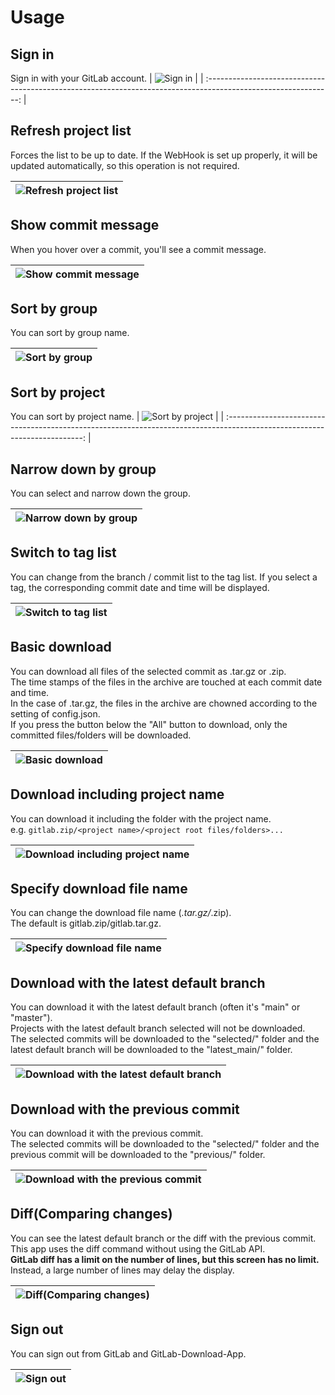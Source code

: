 # Usage

## Sign in

Sign in with your GitLab account.
| ![Sign in](https://user-images.githubusercontent.com/76575923/150266414-2c4877bc-0e71-4c35-a608-c81f7664e5bb.gif) |
| :-------------------------------------------------------------------------------------------------------------: |

## Refresh project list

Forces the list to be up to date. If the WebHook is set up properly, it will be updated automatically, so this operation is not required.

| ![Refresh project list](https://user-images.githubusercontent.com/76575923/150266481-15f491ad-8742-4f45-aed5-0d37783e5ec9.gif) |
| :----------------------------------------------------------------------------------------------------------------------------: |

## Show commit message

When you hover over a commit, you'll see a commit message.

| ![Show commit message](https://user-images.githubusercontent.com/76575923/150266583-0de017a7-8206-4f74-b733-dd1679714165.gif) |
| :---------------------------------------------------------------------------------------------------------------------------: |

## Sort by group

You can sort by group name.

| ![Sort by group](https://user-images.githubusercontent.com/76575923/150267498-2b928796-3954-4774-986c-24cb7d8c6c03.gif) |
| :---------------------------------------------------------------------------------------------------------------------: |

## Sort by project

You can sort by project name.
| ![Sort by project](https://user-images.githubusercontent.com/76575923/150267026-45951aa1-d30e-4d13-b984-390fddd79e23.gif) |
| :------------------------------------------------------------------------------------------------------------------------: |

## Narrow down by group

You can select and narrow down the group.

| ![Narrow down by group](https://user-images.githubusercontent.com/76575923/150267180-9aade448-9258-48a1-81ed-859a75516da1.gif) |
| :----------------------------------------------------------------------------------------------------------------------------: |

## Switch to tag list

You can change from the branch / commit list to the tag list. If you select a tag, the corresponding commit date and time will be displayed.

| ![Switch to tag list](https://user-images.githubusercontent.com/76575923/150266762-e4b7436e-da09-4f79-b10b-93bd414ff1f0.gif) |
| :--------------------------------------------------------------------------------------------------------------------------: |

## Basic download

You can download all files of the selected commit as .tar.gz or .zip.  
The time stamps of the files in the archive are touched at each commit date and time.  
In the case of .tar.gz, the files in the archive are chowned according to the setting of config.json.  
If you press the button below the "All" button to download, only the committed files/folders will be downloaded.

| ![Basic download](https://user-images.githubusercontent.com/76575923/150267605-ae72e228-985f-4768-b49a-82f5a5f3d12b.gif) |
| :----------------------------------------------------------------------------------------------------------------------: |

## Download including project name

You can download it including the folder with the project name.  
e.g. `gitlab.zip/<project name>/<project root files/folders>...`

| ![Download including project name](https://user-images.githubusercontent.com/76575923/150268400-e8770bc7-5006-4e7e-b18b-32b5d51a6762.gif) |
| :---------------------------------------------------------------------------------------------------------------------------------------: |

## Specify download file name

You can change the download file name (_.tar.gz/_.zip).  
The default is gitlab.zip/gitlab.tar.gz.

| ![Specify download file name](https://user-images.githubusercontent.com/76575923/150268871-04cfaa64-93d8-4d3d-9782-19437860d160.gif) |
| :----------------------------------------------------------------------------------------------------------------------------------: |

## Download with the latest default branch

You can download it with the latest default branch (often it's "main" or "master").  
Projects with the latest default branch selected will not be downloaded.  
The selected commits will be downloaded to the "selected/" folder and the latest default branch will be downloaded to the "latest_main/" folder.

| ![Download with the latest default branch](https://user-images.githubusercontent.com/76575923/150269100-f7547d20-3f29-4811-9e71-d8b02be62eb7.gif) |
| :-----------------------------------------------------------------------------------------------------------------------------------------------: |

## Download with the previous commit

You can download it with the previous commit.  
The selected commits will be downloaded to the "selected/" folder and the previous commit will be downloaded to the "previous/" folder.

| ![Download with the previous commit](https://user-images.githubusercontent.com/76575923/150269210-fd77d96a-b7af-4d8a-816a-0b011e32d365.gif) |
| :-----------------------------------------------------------------------------------------------------------------------------------------: |

## Diff(Comparing changes)

You can see the latest default branch or the diff with the previous commit.  
This app uses the diff command without using the GitLab API.  
<strong>GitLab diff has a limit on the number of lines, but this screen has no limit.</strong>  
Instead, a large number of lines may delay the display.

| ![Diff(Comparing changes)](https://user-images.githubusercontent.com/76575923/150269297-b3d5d574-5f0e-4310-ba7c-d51c338c15e6.gif) |
| :-------------------------------------------------------------------------------------------------------------------------------: |

## Sign out

You can sign out from GitLab and GitLab-Download-App.

| ![Sign out](https://user-images.githubusercontent.com/76575923/150269351-c0862633-dca4-4b9c-9428-84925da226df.gif) |
| :----------------------------------------------------------------------------------------------------------------: |
